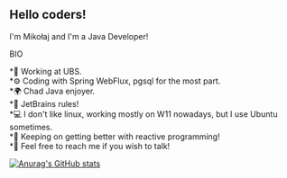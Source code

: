## Hello coders!
I'm Mikołaj and I'm a Java Developer!  

BIO  

*🏢 Working at UBS.  
*⚙️ Coding with Spring WebFlux, pgsql for the most part.  
*🌍 Chad Java enjoyer.  
*📝 JetBrains rules!  
*💻 I don't like linux, working mostly on W11 nowadays, but I use Ubuntu sometimes.  
*🌱 Keeping on getting better with reactive programming!  
*💬 Feel free to reach me if you wish to talk!  

[![Anurag's GitHub stats](https://github-readme-stats.vercel.app/api?username=nicklastrange&theme=tokyonight)](https://github.com/anuraghazra/github-readme-stats)
